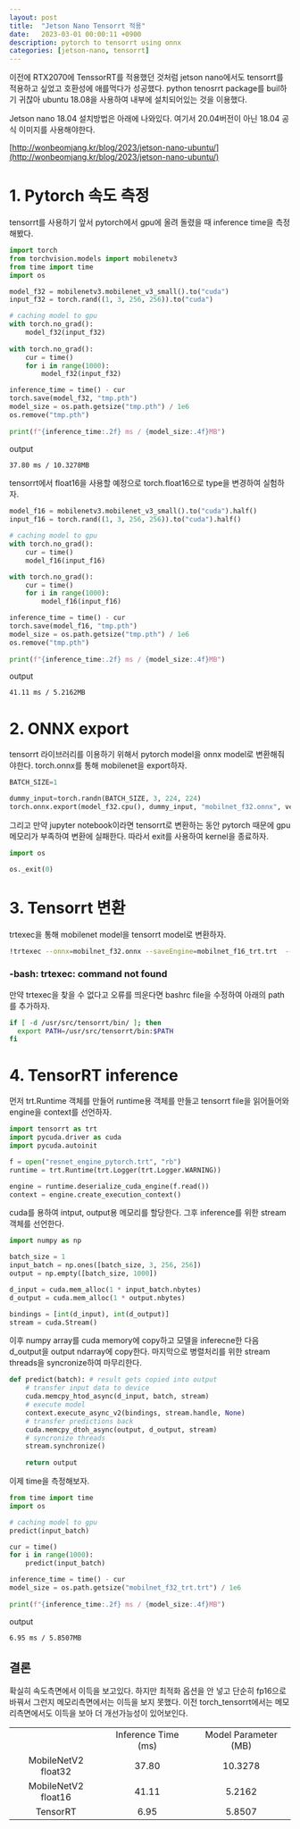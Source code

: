 ```yaml
---
layout: post
title:  "Jetson Nano Tensorrt 적용"
date:   2023-03-01 00:00:11 +0900
description: pytorch to tensorrt using onnx
categories: [jetson-nano, tensorrt]
---
```


이전에 RTX2070에 TenssorRT를 적용했던 것처럼 jetson nano에서도 tensorrt를 적용하고 싶었고 호환성에 애를먹다가 성공했다.
python tenosrrt package를 buil하기 귀찮아 ubuntu 18.08을 사용하여 내부에 설치되어있는 것을 이용했다.  

Jetson nano 18.04 설치방법은 아래에 나와있다. 여기서 20.04버전이 아닌 18.04 공식 이미지를 사용해야한다.  

[http://wonbeomjang.kr/blog/2023/jetson-nano-ubuntu/](http://wonbeomjang.kr/blog/2023/jetson-nano-ubuntu/)

# 1. Pytorch 속도 측정
tensorrt를 사용하기 앞서 pytorch에서 gpu에 올려 돌렸을 때 inference time을 측정해봤다.
```python
import torch
from torchvision.models import mobilenetv3
from time import time
import os

model_f32 = mobilenetv3.mobilenet_v3_small().to("cuda")
input_f32 = torch.rand((1, 3, 256, 256)).to("cuda")

# caching model to gpu 
with torch.no_grad():
    model_f32(input_f32)
    
with torch.no_grad():
    cur = time()
    for i in range(1000):
        model_f32(input_f32)

inference_time = time() - cur
torch.save(model_f32, "tmp.pth")
model_size = os.path.getsize("tmp.pth") / 1e6
os.remove("tmp.pth")
        
print(f"{inference_time:.2f} ms / {model_size:.4f}MB")
```
output
```bash
37.80 ms / 10.3278MB
```

tensorrt에서 float16을 사용할 예정으로 torch.float16으로 type을 변경하여 실험하자.
```python
model_f16 = mobilenetv3.mobilenet_v3_small().to("cuda").half()
input_f16 = torch.rand((1, 3, 256, 256)).to("cuda").half()

# caching model to gpu 
with torch.no_grad():
    cur = time()
    model_f16(input_f16)

with torch.no_grad():
    cur = time()
    for i in range(1000):
        model_f16(input_f16)

inference_time = time() - cur
torch.save(model_f16, "tmp.pth")
model_size = os.path.getsize("tmp.pth") / 1e6
os.remove("tmp.pth")
        
print(f"{inference_time:.2f} ms / {model_size:.4f}MB")
```
output
```bash
41.11 ms / 5.2162MB
```

# 2. ONNX export
tensorrt 라이브러리를 이용하기 위해서 pytorch model을 onnx model로 변환해줘야한다.
torch.onnx를 통해 mobilenet을 export하자.
```python
BATCH_SIZE=1

dummy_input=torch.randn(BATCH_SIZE, 3, 224, 224)
torch.onnx.export(model_f32.cpu(), dummy_input, "mobilnet_f32.onnx", verbose=False)
```

그리고 만약 jupyter notebook이라면 tensorrt로 변환하는 동안 pytorch 때문에 gpu 메모리가 부족하여 변환에 실패한다. 
따라서 exit를 사용하여 kernel을 종료하자.
```python
import os

os._exit(0)
```

# 3. Tensorrt 변환
trtexec을 통해 mobilenet model을 tensorrt model로 변환하자.
```bash
!trtexec --onnx=mobilnet_f32.onnx --saveEngine=mobilnet_f16_trt.trt  --explicitBatch --inputIOFormats=fp16:chw --outputIOFormats=fp16:chw --fp16
```

### -bash: trtexec: command not found

만약 trtexec을 찾을 수 없다고 오류를 띄운다면 bashrc file을 수정하여 아래의 path를 추가하자.
```bash
if [ -d /usr/src/tensorrt/bin/ ]; then
  export PATH=/usr/src/tensorrt/bin:$PATH
fi
```

# 4. TensorRT inference
먼저 trt.Runtime 객체를 만들어 runtime용 객체를 만들고 tensorrt file을 읽어들어와 engine을 context를 선언하자.
```python
import tensorrt as trt
import pycuda.driver as cuda
import pycuda.autoinit

f = open("resnet_engine_pytorch.trt", "rb")
runtime = trt.Runtime(trt.Logger(trt.Logger.WARNING)) 

engine = runtime.deserialize_cuda_engine(f.read())
context = engine.create_execution_context()
```

cuda를 용하여 intput, output용 메모리를 할당한다.
그후 inference를 위한 stream 객체를 선언한다.
```python
import numpy as np

batch_size = 1
input_batch = np.ones([batch_size, 3, 256, 256])
output = np.empty([batch_size, 1000])

d_input = cuda.mem_alloc(1 * input_batch.nbytes)
d_output = cuda.mem_alloc(1 * output.nbytes)

bindings = [int(d_input), int(d_output)]
stream = cuda.Stream()
```

이후 numpy array를 cuda memory에 copy하고 모델을 inferecne한 다음 d_output을 output ndarray에 copy한다.
마지막으로 병렬처리를 위한 stream threads을 syncronize하여 마무리한다.
```python
def predict(batch): # result gets copied into output
    # transfer input data to device
    cuda.memcpy_htod_async(d_input, batch, stream)
    # execute model
    context.execute_async_v2(bindings, stream.handle, None)
    # transfer predictions back
    cuda.memcpy_dtoh_async(output, d_output, stream)
    # syncronize threads
    stream.synchronize()
    
    return output
```

이제 time을 측정해보자.
```python
from time import time
import os

# caching model to gpu 
predict(input_batch)

cur = time()
for i in range(1000):
    predict(input_batch)

inference_time = time() - cur
model_size = os.path.getsize("mobilnet_f32_trt.trt") / 1e6
        
print(f"{inference_time:.2f} ms / {model_size:.4f}MB")
```
output
```bash
6.95 ms / 5.8507MB
```

## 결론
확실히 속도측면에서 이득을 보고있다.
하지만 최적화 옵션을 안 넣고 단순히 fp16으로 바꿔서 그런지 메모리측면에서는 이득을 보지 못했다. 
이전 torch_tensorrt에서는 메모리측면에서도 이득을 보아 더 개선가능성이 있어보인다.

<table align="center">
    <tr align="center">
        <td></td>
        <td>Inference Time (ms)</td>
        <td>Model Parameter (MB)</td>
    </tr>
    <tr align="center">
        <td>MobileNetV2 float32</td>
        <td>37.80</td>
        <td>10.3278</td>
    </tr>
    <tr align="center">
        <td>MobileNetV2 float16</td>
        <td>41.11</td>
        <td>5.2162</td>
    </tr>
    <tr align="center">
        <td>TensorRT</td>
        <td>6.95</td>
        <td>5.8507</td>
    </tr>
</table>
